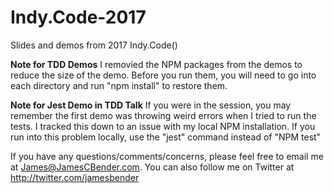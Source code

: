 # Indy.Code-2017
Slides and demos from 2017 Indy.Code()

**Note for TDD Demos** I removied the NPM packages from the demos to reduce the size of the demo. Before you run them, you will need to go into each directory and run "npm install" to restore them.

**Note for Jest Demo in TDD Talk** If you were in the session, you may remember the first demo was throwing weird errors when I tried to run the tests. I tracked this down to an issue with my local NPM installation. If you run into this problem locally, use the "jest" command instead of "NPM test" 

If you have any questions/comments/concerns, please feel free to email me at James@JamesCBender.com. You can also follow me on Twitter at http://twitter.com/jamesbender